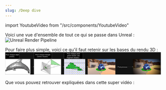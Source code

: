 ```yaml
---
slug: /Deep dive
---
```

import YoutubeVideo from "/src/components/YoutubeVideo"

Voici une vue d'ensemble de tout ce qui se passe dans Unreal :
![Unreal Render Pipeline](img/Unreal-Render-Pipeline.png)

Pour faire plus simple, voici ce qu'il faut retenir sur les bases du rendu 3D :
![Pipeline Rendu Simple](img/Graphics-Pipeline.png)

Que vous pouvez retrouver expliquées dans cette super vidéo :
<YoutubeVideo id="C8YtdC8mxTU"/>
